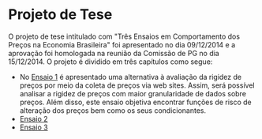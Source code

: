 

Projeto de Tese
==============

O projeto de tese intitulado com "Três Ensaios em Comportamento dos Preços na Economia Brasileira" foi apresentado no dia 09/12/2014 e a aprovação foi homologada na reunião da Comissão de PG no dia 15/12/2014. O projeto é dividido em três capítulos como segue:

- No [Ensaio 1](https://github.com/hudsonchaves/TESE/blob/master/PROJETO/Ensaio1/ensaio01.pdf) é apresentado uma alternativa à avaliação da rigidez de preços por meio da coleta de preços via web sites. Assim, será possível analisar a rigidez de preços com maior granularidade de dados sobre preços. Além disso, este ensaio objetiva encontrar funções de risco de alteração dos preços bem como os seus condicionantes.
- [Ensaio 2](https://github.com/hudsonchaves/TESE/blob/master/PROJETO/Ensaio2/ensaio02.pdf)
- [Ensaio 3](https://github.com/hudsonchaves/TESE/blob/master/PROJETO/Ensaio3/ensaio03.pdf)



